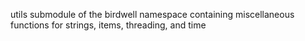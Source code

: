 utils submodule of the birdwell namespace containing 
miscellaneous functions for strings, items, threading, and time
